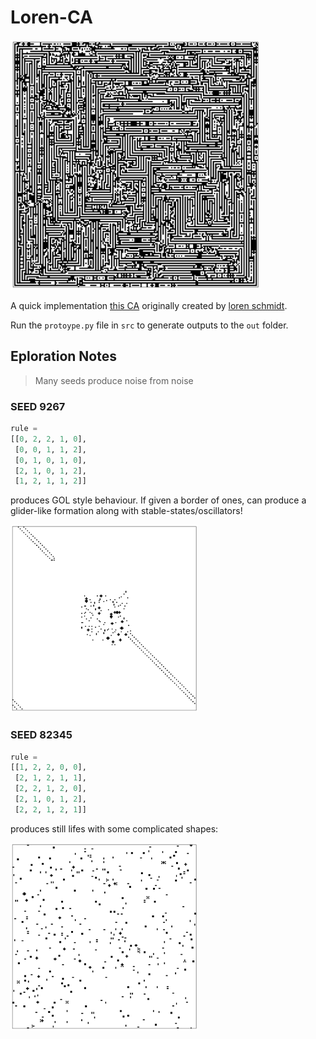 # Loren-CA

<img src="out/final_state.png" alt="Example artwork from the CA, dense pattern of black and white horizonal and vertical lines reminiscent of a maze or labyrinth." width="400" />

A quick implementation [this CA](https://bsky.app/profile/lorenschmidt.bsky.social/post/3lnnnrx3ea22l) originally created by [loren schmidt](https://bsky.app/profile/lorenschmidt.bsky.social).

Run the `protoype.py` file in `src` to generate outputs to the `out` folder.

## Eploration Notes

> Many seeds produce noise from noise

### SEED 9267

```python
rule = 
[[0, 2, 2, 1, 0],
 [0, 0, 1, 1, 2],
 [0, 1, 0, 1, 0],
 [2, 1, 0, 1, 2],
 [1, 2, 1, 1, 2]]
 ```

produces GOL style behaviour. If given a border of ones, can produce a glider-like formation along with stable-states/oscillators!

<img src="out/9267_final_state.png" width="300"/>

### SEED 82345

```python
rule = 
[[1, 2, 2, 0, 0],
 [2, 1, 2, 1, 1],
 [2, 2, 1, 2, 0],
 [2, 1, 0, 1, 2],
 [2, 2, 1, 2, 1]]
```

produces still lifes with some complicated shapes:

<img src="out/82345_final_state.png" width="300"/>
